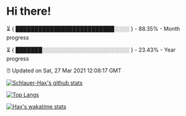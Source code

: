 # Hi there!

⏳ { ██████████████████████████░░░░ } - 88.35% - Month progress

⏳ { ███████░░░░░░░░░░░░░░░░░░░░░░░ } - 23.43% - Year progress

⏰ Updated on Sat, 27 Mar 2021 12:08:17 GMT


[![Schlauer-Hax's github stats](https://github-readme-stats.vercel.app/api?username=Schlauer-Hax&show_icons=true&theme=dark&count_private=true)](https://github.com/Schlauer-Hax)


[![Top Langs](https://github-readme-stats.vercel.app/api/top-langs/?username=Schlauer-Hax&layout=compact&theme=dark)](https://github.com/Schlauer-Hax?tab=repositories)


[![Hax's wakatime stats](https://github-readme-stats.vercel.app/api/wakatime?username=Hax&theme=dark)](https://wakatime.com/@Hax)

